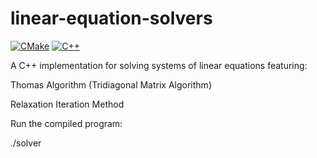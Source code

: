 # linear-equation-solvers

[![CMake](https://img.shields.io/badge/CMake-3.10+-blue.svg)](https://cmake.org/)
[![C++](https://img.shields.io/badge/C++-17-red.svg)](https://en.cppreference.com/)

A C++ implementation for solving systems of linear equations featuring:

Thomas Algorithm (Tridiagonal Matrix Algorithm)

Relaxation Iteration Method

Run the compiled program:

./solver
